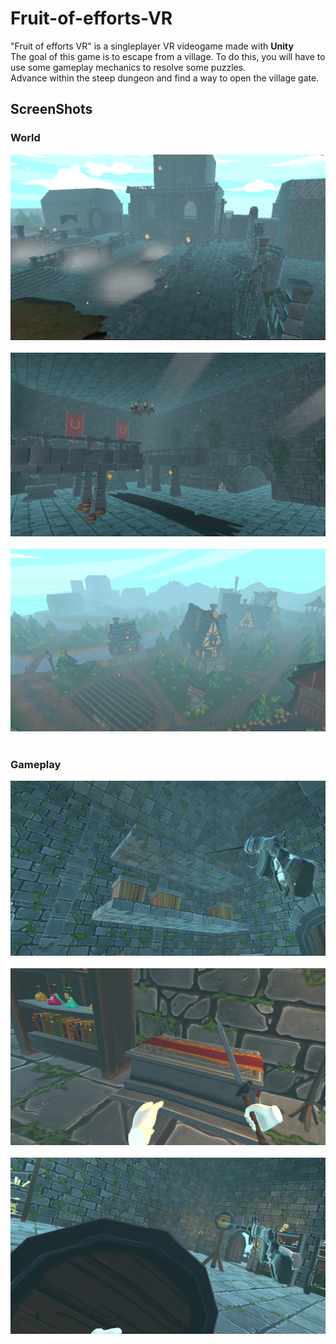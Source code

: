 # Fruit-of-efforts-VR

"Fruit of efforts VR" is a singleplayer VR videogame made with **Unity** </br>
The goal of this game is to escape from a village. To do this, you will have to use some gameplay mechanics to resolve some puzzles. </br>
Advance within the steep dungeon and find a way to open the village gate. </br>

## ScreenShots

### World

![Product Screen Shot 1][product-screenshot1]</br></br>
![Product Screen Shot 2][product-screenshot2]</br></br>
![Product Screen Shot 3][product-screenshot3]</br></br>

### Gameplay

![Product Screen Shot 1][product-screenshot4]</br></br>
![Product Screen Shot 2][product-screenshot5]</br></br>
![Product Screen Shot 3][product-screenshot6]</br></br>

[product-screenshot1]: images/Screenshot_World_1.png
[product-screenshot2]: images/Screenshot_World_2.png
[product-screenshot3]: images/Screenshot_World_3.png

[product-screenshot4]: images/Screenshot_Gameplay_1.png
[product-screenshot5]: images/Screenshot_Gameplay_2.png
[product-screenshot6]: images/Screenshot_Gameplay_3.png